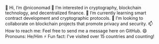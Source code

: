 👋 Hi, I’m @niconomad
👀 I’m interested in cryptography, blockchain technology, and decentralized finance.
🌱 I’m currently learning smart contract development and cryptographic protocols.
💞️ I’m looking to collaborate on blockchain projects that promote privacy and security.
📫 How to reach me: Feel free to send me a message here on GitHub.
😄 Pronouns: He/Him
⚡ Fun fact: I've visited over 15 countries and counting!

<!---
niconomad/niconomad is a ✨ special ✨ repository because its `README.md` (this file) appears on your GitHub profile.
You can click the Preview link to take a look at your changes.
--->
